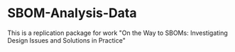 # SBOM-Analysis-Data
This is a replication package for work "On the Way to SBOMs: Investigating Design Issues and Solutions in Practice"
